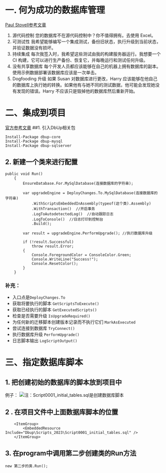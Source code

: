 # 一. 何为成功的数据库管理
[Paul Stovell参考文章](https://paulstovell.com/database-deployment/)
1. 源代码控制
您的数据库不在源代码控制中？你不值得拥有。去使用 Excel。
2. 可测试性
我希望能够编写一个集成测试，备份旧状态，执行升级到当前状态，并验证数据没有损坏。
3. 持续集成
每次我签入时，我希望这些测试由我的构建服务器运行。我想要一个 CI 构建，它可以进行生产备份、恢复它，并每晚运行和测试任何升级。
4. 没有共享数据库
每个开发人员都应该能够在自己的机器上拥有数据库的副本。使用示例数据部署该数据库应该是一次单击。
5. Dogfooding 升级
如果 Susan 对数据库进行更改，Harry 应该能够在他自己的数据库上执行她的转换。如果他有与她不同的测试数据，他可能会发现她没有发现的错误。Harry 不应该只是毁掉他的数据库然后重新开始。
# 二、集成到项目 
[官方参考文章](https://dbup.readthedocs.io/en/latest/usage/)
##1. 引入DbUp相关包
```
Install-Package dbup-core
Install-Package dbup-mysql
Install-Package dbup-sqlserver
```
## 2. 新建一个类来进行配置
```
public void Run()
    {
        EnsureDatabase.For.MySqlDatabase(连接数据库的字符串);

        var upgradeEngine = DeployChanges.To.MySqlDatabase(连接数据库的字符串)
            .WithScriptsEmbeddedInAssembly(typeof(这个类).Assembly)
            .WithTransaction()  //开启事务
            .LogToAutodetectedLog()  //自动跟踪日志
            .LogToConsole()  //日志打印到控制台
            .Build();

        var result = upgradeEngine.PerformUpgrade(); //执行数据库升级

        if (!result.Successful)
            throw result.Error;
        {
            Console.ForegroundColor = ConsoleColor.Green;
            Console.WriteLine("Success!");
            Console.ResetColor();
        }
    }
```
### 补充：
* 入口点是`DeployChanges.To`
* 获取将要执行的脚本 `GetScriptsToExecute()`
* 获取已经执行的脚本 `GetExecutedScripts()`
* 检查是否需要升级 `IsUpgradeRequired()`
* 为任何新的迁移脚本创建版本记录而不执行它们 `MarkAsExecuted`
* 尝试连接到数据库 `TryConnect()`
* 执行数据库升级 `PerformUpgrade()`
* 日志脚本输出 `LogScriptOutput()`

# 三、指定数据库脚本
## 1. 把创建初始的数据库的脚本放到项目中
例子：
![注：Script0001_initial_tables.sql是创建数据库脚本](https://upload-images.jianshu.io/upload_images/20387877-d5a847a586d3bb73.png?imageMogr2/auto-orient/strip%7CimageView2/2/w/1240)

## 2 . 在项目文件中上面数据库脚本的位置
```
    <ItemGroup>
        <EmbeddedResource Include="Dbup\Scripts_2023\Script0001_initial_tables.sql" />
    </ItemGroup>
```
## 3. 在program中调用第二步创建类的Run方法
```
new 第二步的类.Run();
```
